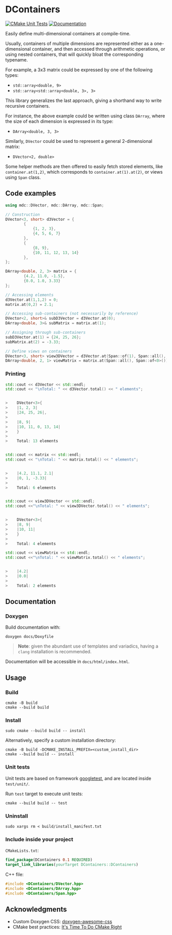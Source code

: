 # DContainers

[![CMake Unit Tests](https://github.com/nR3D/DContainers/actions/workflows/cmake-tests.yml/badge.svg)](https://github.com/nR3D/DContainers/actions/workflows/cmake-tests.yml)
[![Documentation](https://img.shields.io/badge/docs-Doxygen-blue)](https://nr3d.github.io/DContainers)

Easily define multi-dimensional containers at compile-time.

Usually, containers of multiple dimensions are represented either as a one-dimensional container, and then accessed through arithmetic operations, or using nested containers, that will quickly bloat the corresponding typename.

For example, a 3x3 matrix could be expressed by one of the following types:
- `std::array<double, 9>`
- `std::array<std::array<double, 3>, 3>`

This library generalizes the last approach, giving a shorthand way to write recursive containers.

For instance, the above example could be written using class `DArray`, where the size of each dimension is expressed in its type:
- `DArray<double, 3, 3>`

Similarly, `DVector` could be used to represent a general 2-dimensional matrix:
- `DVector<2, double>`

Some helper methods are then offered to easily fetch stored elements, like `container.at(1,2)`, which corresponds to `container.at(1).at(2)`, or views using `Span` class.

## Code examples

```c++
using mdc::DVector, mdc::DArray, mdc::Span;

// Construction
DVector<3, short> d3Vector = {
        {
            {1, 2, 3},
            {4, 5, 6, 7}
        },
        {
            {8, 9},
            {10, 11, 12, 13, 14}
        },
};

DArray<double, 2, 3> matrix = {
        {4.2, 11.0, -1.5},
        {0.0, 1.0, 3.33}
};

// Accessing elements
d3Vector.at(1,1,2) = 0;
matrix.at(0,2) = 2.1;

// Accessing sub-containers (not necessarily by reference)
DVector<2, short>& subD3Vector = d3Vector.at(0);
DArray<double, 3>& subMatrix = matrix.at(1);

// Assigning through sub-containers
subD3Vector.at(1) = {24, 25, 26};
subMatrix.at(2) = -3.33;

// Define views on containers
DVector<3, short> view3DVector = d3Vector.at(Span::of(1), Span::all(), Span::of(0,1));
DArray<double, 2, 1> viewMatrix = matrix.at(Span::all(), Span::of<0>());
```

### Printing
```c++
std::cout << d3Vector << std::endl;
std::cout << "\nTotal: " << d3Vector.total() << " elements";


>    DVector<3>{
>    |1, 2, 3|
>    |24, 25, 26|,
>    
>    |8, 9|
>    |10, 11, 0, 13, 14|
>    }
>
>    Total: 13 elements


std::cout << matrix << std::endl;
std::cout << "\nTotal: " << matrix.total() << " elements";


>    |4.2, 11.1, 2.1|
>    |0, 1, -3.33|
>
>    Total: 6 elements


std::cout << view3DVector << std::endl;
std::cout <<"\nTotal: " << view3DVector.total() << " elements";


>    DVector<3>{
>    |8, 9|
>    |10, 11|
>    }
>
>    Total: 4 elements

std::cout << viewMatrix << std::endl;
std::cout <<"\nTotal: " << viewMatrix.total() << " elements";


>    |4.2|
>    |0.0|
>
>    Total: 2 elements
```

## Documentation

### Doxygen

Build documentation with:
```shell
doxygen docs/Doxyfile
```

> **Note**: given the abundant use of templates and variadics, having a `clang` installation is recommended.

Documentation will be accessible in `docs/html/index.html`.

## Usage

### Build

```shell
cmake -B build
cmake --build build
```

### Install

```shell
sudo cmake --build build -- install
```

Alternatively, specify a custom installation directory:

```shell
cmake -B build -DCMAKE_INSTALL_PREFIX=<custom_install_dir>
cmake --build build -- install
```

### Unit tests

Unit tests are based on framework [googletest](https://github.com/google/googletest), and are located inside `test/unit/`.

Run `test` target to execute unit tests:

```shell
cmake --build build -- test
```

### Uninstall

```shell
sudo xargs rm < build/install_manifest.txt
```

### Include inside your project

`CMakeLists.txt`:
```cmake
find_package(DContainers 0.1 REQUIRED)
target_link_libraries(yourTarget DContainers::DContainers)
```

C++ file:
```c++
#include <DContainers/DVector.hpp>
#include <DContainers/DArray.hpp>
#include <DContainers/Span.hpp>
```


## Acknowledgments

- Custom Doxygen CSS: [doxygen-awesome-css](https://github.com/jothepro/doxygen-awesome-css)
- CMake best practices: [It's Time To Do CMake Right](https://pabloariasal.github.io/2018/02/19/its-time-to-do-cmake-right/)
